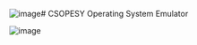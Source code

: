 ![image](https://github.com/Wads01/CSOPESY/assets/148616782/8bcae6fc-4c16-4e94-99ff-4b174e72f38a)# CSOPESY
Operating System Emulator

![image](https://github.com/Wads01/CSOPESY/assets/148616782/45b47f32-49b2-4123-bf86-1a11a1eaa6d0)
